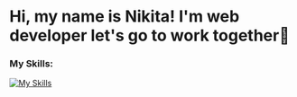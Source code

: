 # Hi, my name is Nikita! I'm web developer let's go to work together👋

### My Skills: 
[![My Skills](https://skillicons.dev/icons?i=html,react,vue,js,jest,jquery,mysql,mongodb,nestjs,nodejs,ps,postgres,postman,redux,sass,ts,docker,express,figma&theme=light)](https://skillicons.dev)
